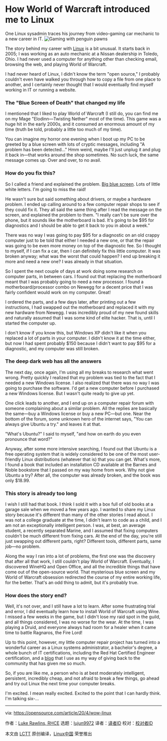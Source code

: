 [#]: collector: (lujun9972)
[#]: translator: ( )
[#]: reviewer: ( )
[#]: publisher: ( )
[#]: url: ( )
[#]: subject: (How World of Warcraft introduced me to Linux)
[#]: via: (https://opensource.com/article/20/4/wow-linux)
[#]: author: (Luke Rawlins, RHCE https://opensource.com/users/sudoluke)

How World of Warcraft introduced me to Linux
======
One Linux sysadmin traces his journey from video-gaming car mechanic to
a new career in IT.
![Gaming with penguin pawns][1]

The story behind my career with [Linux][2] is a bit unusual. It starts back in 2005; I was working as an auto mechanic at a Nissan dealership in Toledo, Ohio. I had never used a computer for anything other than checking email, browsing the web, and playing World of Warcraft.

I had never heard of Linux, I didn't know the term "open source," I probably couldn't even have walked you through how to copy a file from one place to another, and I certainly never thought that I would eventually find myself working in IT or running a website.

### The "Blue Screen of Death" that changed my life

I mentioned that I liked to play World of Warcraft (I still do, you can find me on my Mage "Elodinn—Twisting Nether" most of the time). This game was a huge hit in the early 2000s, and it consumed an enormous amount of my time (truth be told, probably a little too much of my time).

You can imagine my horror one evening when I boot up my PC to be greeted by a blue screen with lots of cryptic messages, including "A problem has been detected…" Hmm weird, maybe I'll just unplug it and plug it back in—that works around the shop sometimes. No such luck, the same message comes up. Over and over, to no avail.

### How do you fix this?

So I called a friend and explained the problem. [Big blue screen][3]. Lots of little white letters. I'm going to miss the raid!

He wasn't sure but said something about drivers, or maybe a hardware problem. I ended up calling around to a few computer repair shops to see if they could fix it. They all said the same thing after I read the message on the screen, and explained the problem to them. "I really can't be sure over the phone, but it sounds like the motherboard is bad. It's going to be $95 for diagnostics and I should be able to get it back to you in about a week."

There was no way I was going to pay $95 for a diagnostic on an old crappy computer just to be told that either I needed a new one, or that the repair was going to be even more money on top of the diagnostic fee. So I thought to myself, if I can fix a car, then I can definitely fix this little computer. It was broken anyway; what was the worst that could happen? I end up breaking it more and need a new one? I was already in that situation.

So I spent the next couple of days at work doing some research on computer parts, in between cars. I found out that replacing the motherboard meant that I was probably going to need a new processor. I found a motherboard/processor combo on Newegg for a decent price that I was fairly confident would work on my computer. Great!

I ordered the parts, and a few days later, after printing out a few instructions, I had swapped out the motherboard and replaced it with my new hardware from Newegg. I was incredibly proud of my new found skills and naturally assumed that I was some kind of elite hacker. That is, until I started the computer up.

I don't know if you know this, but Windows XP didn't like it when you replaced a lot of parts in your computer. I didn't know it at the time either, but now I had spent probably $150 because I didn't want to pay $95 for a diagnostic, and my computer was still broken.

### The deep dark web has all the answers

The next day, once again, I'm using all my breaks to research what went wrong. Pretty quickly I realized that my problem was tied to the fact that I needed a new Windows license. I also realized that there was no way I was going to purchase the software. I'd get a new computer before I purchased a new Windows license. But I wasn't quite ready to give up yet.

One click leads to another, and I end up on a computer repair forum with someone complaining about a similar problem. All the replies are basically the same—buy a Windows license or buy a new PC—but one. Near the bottom of the forum, some unknown hero of the internet says, "You can always give Ubuntu a try." and leaves it at that.

"What's Ubuntu?" I said to myself, "and how on earth do you even pronounce that word?"

Anyway, after some more intensive searching, I found out that Ubuntu is a free operating system that is widely considered to be one of the most user-friendly Linux distributions (whatever that is) that you can get. What's more, I found a book that included an installation CD available at the Barnes and Noble bookstore that I passed on my way home from work. Why not give Ubuntu a try? After all, the computer was already broken, and the book was only $18.99.

### This story is already too long

I wish I still had that book. I think I sold it with a box full of old books at a garage sale when we moved a few years ago. I wanted to share my Linux story because it's different than many of the other stories I read about. I was not a college graduate at the time, I didn't learn to code as a child, and I am not an exceptionally intelligent person. I was, at best, an average student, a recently separated Marine, and I assumed that fixing computers couldn't be much different from fixing cars. At the end of the day, you're still just swapping out different parts, right? Different tools, different parts, same job—no problem.

Along the way I ran into a lot of problems, the first one was the discovery that after all that work, I still couldn't play World of Warcraft. Eventually, I discovered WineHQ and Open Office, and all the incredible things that have come out of the open-source world. That mysterious blue screen and my World of Warcraft obsession redirected the course of my entire working life, for the better. That's an odd thing to admit, but it's probably true.

### How does the story end?

Well, it's not over, and I still have a lot to learn. After some frustrating trial and error, I did eventually learn how to install World of Warcraft using Wine. I missed a few weeks in the game, but I didn't lose my raid spot in the guild, and all things considered, I was no worse for the wear. At the time, I was playing a Druid, and everyone always had room for a healer when it came time to battle Ragnaros, the Fire Lord!

Up to this point, however, my little computer repair project has turned into a wonderful career as a Linux systems administrator, a bachelor's degree, a whole bunch of IT certifications, including the Red Hat Certified Engineer certification, and a [blog][4] that I use as my way of giving back to the community that has given me so much.

So, if you are like me, a person who is at best moderately intelligent, persistent, incredibly cheap, and not afraid to break a few things, go ahead and try out Linux the next time your computer breaks.

I'm excited. I mean really excited. Excited to the point that I can hardly think. I'm talking six-...

--------------------------------------------------------------------------------

via: https://opensource.com/article/20/4/wow-linux

作者：[Luke Rawlins, RHCE][a]
选题：[lujun9972][b]
译者：[译者ID](https://github.com/译者ID)
校对：[校对者ID](https://github.com/校对者ID)

本文由 [LCTT](https://github.com/LCTT/TranslateProject) 原创编译，[Linux中国](https://linux.cn/) 荣誉推出

[a]: https://opensource.com/users/sudoluke
[b]: https://github.com/lujun9972
[1]: https://opensource.com/sites/default/files/styles/image-full-size/public/lead-images/gaming_grid_penguin.png?itok=7Fv83mHR (Gaming with penguin pawns)
[2]: https://opensource.com/resources/linux
[3]: https://en.wikipedia.org/wiki/Blue_screen_of_death
[4]: https://sudoedit.com
